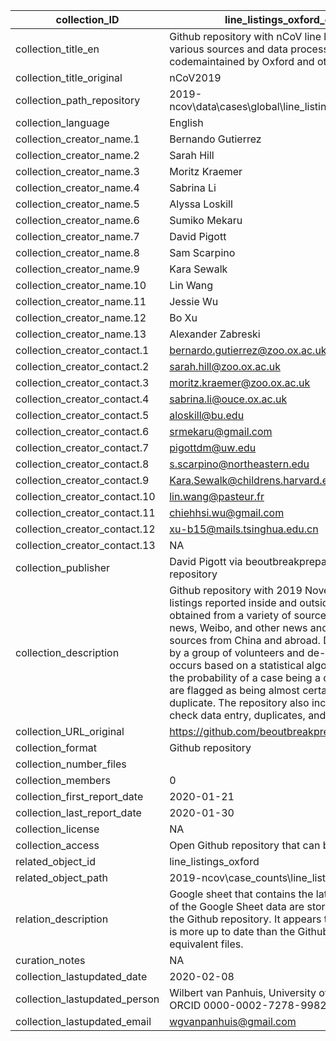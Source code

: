 |collection_ID|line_listings_oxford_github|
|---|---|
|collection_title_en|Github repository with nCoV line listings from various sources and data processing codemaintained by Oxford and others |
|collection_title_original|nCoV2019|
|collection_path_repository|2019-ncov\data\cases\global\line_listings_oxford_github|
|collection_language|English|
|collection_creator_name.1|Bernando Gutierrez|
|collection_creator_name.2|Sarah Hill|
|collection_creator_name.3|Moritz Kraemer|
|collection_creator_name.4|Sabrina Li|
|collection_creator_name.5|Alyssa Loskill|
|collection_creator_name.6|Sumiko Mekaru|
|collection_creator_name.7|David Pigott|
|collection_creator_name.8|Sam Scarpino|
|collection_creator_name.9|Kara Sewalk|
|collection_creator_name.10|Lin Wang|
|collection_creator_name.11|Jessie Wu|
|collection_creator_name.12|Bo Xu|
|collection_creator_name.13|Alexander Zabreski|
|collection_creator_contact.1|bernardo.gutierrez@zoo.ox.ac.uk|
|collection_creator_contact.2|sarah.hill@zoo.ox.ac.uk|
|collection_creator_contact.3|moritz.kraemer@zoo.ox.ac.uk|
|collection_creator_contact.4|sabrina.li@ouce.ox.ac.uk|
|collection_creator_contact.5|aloskill@bu.edu|
|collection_creator_contact.6|srmekaru@gmail.com|
|collection_creator_contact.7|pigottdm@uw.edu|
|collection_creator_contact.8|s.scarpino@northeastern.edu|
|collection_creator_contact.9|Kara.Sewalk@childrens.harvard.edu|
|collection_creator_contact.10|lin.wang@pasteur.fr|
|collection_creator_contact.11|chiehhsi.wu@gmail.com|
|collection_creator_contact.12|xu-b15@mails.tsinghua.edu.cn|
|collection_creator_contact.13|NA|
|collection_publisher|David Pigott via beoutbreakprepared Github repository|
|collection_description|Github repository with 2019 Novel Coronavirus line listings reported inside and outside Hubai province obtained from a variety of sources including BNO news, Weibo, and other news and governmental sources from China and abroad. Data are entered by a group of volunteers and de-duplication occurs based on a statistical algorithm that checks the probability of a case being a duplicate. Cases are flagged as being almost certainly not a duplicate. The repository also includes R-code to check data entry, duplicates, and geocoding. |
|collection_URL_original|https://github.com/beoutbreakprepared/nCoV2019|
|collection_format|Github repository|
|collection_number_files|<list names of files in the collection>|
|collection_members|0|
|collection_first_report_date|2020-01-21|
|collection_last_report_date|2020-01-30|
|collection_license|NA|
|collection_access|Open Github repository that can be downloaded|
|related_object_id|line_listings_oxford|
|related_object_path|2019-ncov\case_counts\line_listings_oxford|
|relation_description|Google sheet that contains the latest data. Versions of the Google Sheet data are stored as csv files in the Github repository. It appears the Google Sheet is more up to date than the Github repository csv equivalent files. |
|curation_notes|NA|
|collection_lastupdated_date|2020-02-08|
|collection_lastupdated_person|Wilbert van Panhuis, University of Pittsburgh, ORCID 0000-0002-7278-9982|
|collection_lastupdated_email|wgvanpanhuis@gmail.com|
